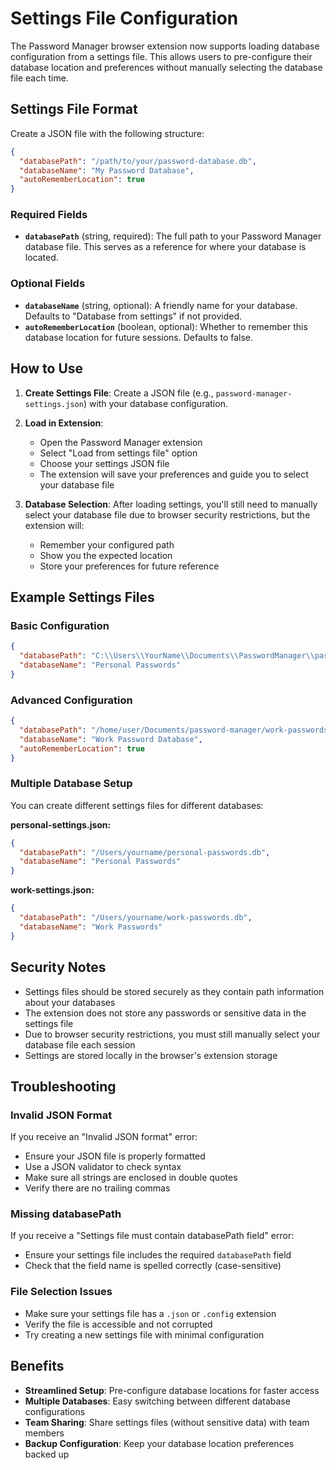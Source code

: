 # Settings File Configuration

The Password Manager browser extension now supports loading database configuration from a settings file. This allows users to pre-configure their database location and preferences without manually selecting the database file each time.

## Settings File Format

Create a JSON file with the following structure:

```json
{
  "databasePath": "/path/to/your/password-database.db",
  "databaseName": "My Password Database",
  "autoRememberLocation": true
}
```

### Required Fields

- **`databasePath`** (string, required): The full path to your Password Manager database file. This serves as a reference for where your database is located.

### Optional Fields

- **`databaseName`** (string, optional): A friendly name for your database. Defaults to "Database from settings" if not provided.
- **`autoRememberLocation`** (boolean, optional): Whether to remember this database location for future sessions. Defaults to false.

## How to Use

1. **Create Settings File**: Create a JSON file (e.g., `password-manager-settings.json`) with your database configuration.

2. **Load in Extension**: 
   - Open the Password Manager extension
   - Select "Load from settings file" option
   - Choose your settings JSON file
   - The extension will save your preferences and guide you to select your database file

3. **Database Selection**: After loading settings, you'll still need to manually select your database file due to browser security restrictions, but the extension will:
   - Remember your configured path
   - Show you the expected location
   - Store your preferences for future reference

## Example Settings Files

### Basic Configuration
```json
{
  "databasePath": "C:\\Users\\YourName\\Documents\\PasswordManager\\passwords.db",
  "databaseName": "Personal Passwords"
}
```

### Advanced Configuration
```json
{
  "databasePath": "/home/user/Documents/password-manager/work-passwords.db",
  "databaseName": "Work Password Database",
  "autoRememberLocation": true
}
```

### Multiple Database Setup
You can create different settings files for different databases:

**personal-settings.json:**
```json
{
  "databasePath": "/Users/yourname/personal-passwords.db",
  "databaseName": "Personal Passwords"
}
```

**work-settings.json:**
```json
{
  "databasePath": "/Users/yourname/work-passwords.db", 
  "databaseName": "Work Passwords"
}
```

## Security Notes

- Settings files should be stored securely as they contain path information about your databases
- The extension does not store any passwords or sensitive data in the settings file
- Due to browser security restrictions, you must still manually select your database file each session
- Settings are stored locally in the browser's extension storage

## Troubleshooting

### Invalid JSON Format
If you receive an "Invalid JSON format" error:
- Ensure your JSON file is properly formatted
- Use a JSON validator to check syntax
- Make sure all strings are enclosed in double quotes
- Verify there are no trailing commas

### Missing databasePath
If you receive a "Settings file must contain databasePath field" error:
- Ensure your settings file includes the required `databasePath` field
- Check that the field name is spelled correctly (case-sensitive)

### File Selection Issues
- Make sure your settings file has a `.json` or `.config` extension
- Verify the file is accessible and not corrupted
- Try creating a new settings file with minimal configuration

## Benefits

- **Streamlined Setup**: Pre-configure database locations for faster access
- **Multiple Databases**: Easy switching between different database configurations
- **Team Sharing**: Share settings files (without sensitive data) with team members
- **Backup Configuration**: Keep your database location preferences backed up